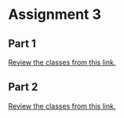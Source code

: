 # Assignment 3


## Part 1

[Review the classes from this link. ](https://github.com/jmatai/python_for_kids/blob/main/Week5_python_classes.md)


## Part 2

[Review the classes from this link. ](https://github.com/jmatai/python_for_kids/blob/main/Week5_python_classes.md)




